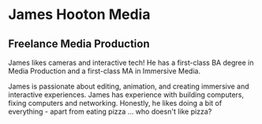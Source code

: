# James Hooton Media

## Freelance Media Production

James likes cameras and interactive tech! He has a first-class BA degree in Media Production and a first-class MA in Immersive Media.

James is passionate about editing, animation, and creating immersive and interactive experiences. James has experience with building computers, fixing computers and networking. Honestly, he likes doing a bit of everything - apart from eating pizza … who doesn't like pizza?
